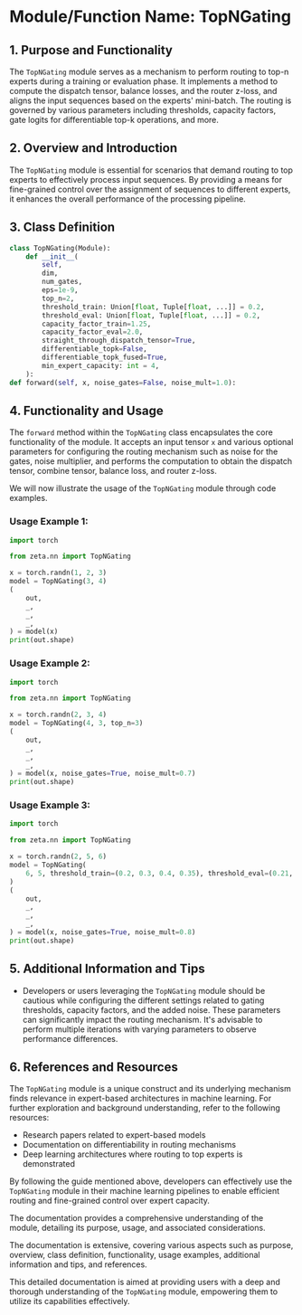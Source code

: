 
# Module/Function Name: TopNGating


## 1. Purpose and Functionality

The `TopNGating` module serves as a mechanism to perform routing to top-n experts during a training or evaluation phase. It implements a method to compute the dispatch tensor, balance losses, and the router z-loss, and aligns the input sequences based on the experts' mini-batch. The routing is governed by various parameters including thresholds, capacity factors, gate logits for differentiable top-k operations, and more.

## 2. Overview and Introduction

The `TopNGating` module is essential for scenarios that demand routing to top experts to effectively process input sequences. By providing a means for fine-grained control over the assignment of sequences to different experts, it enhances the overall performance of the processing pipeline.

## 3. Class Definition

```python
class TopNGating(Module):
    def __init__(
        self,
        dim,
        num_gates,
        eps=1e-9,
        top_n=2,
        threshold_train: Union[float, Tuple[float, ...]] = 0.2,
        threshold_eval: Union[float, Tuple[float, ...]] = 0.2,
        capacity_factor_train=1.25,
        capacity_factor_eval=2.0,
        straight_through_dispatch_tensor=True,
        differentiable_topk=False,
        differentiable_topk_fused=True,
        min_expert_capacity: int = 4,
    ):
def forward(self, x, noise_gates=False, noise_mult=1.0):
```

## 4. Functionality and Usage

The `forward` method within the `TopNGating` class encapsulates the core functionality of the module. It accepts an input tensor `x` and various optional parameters for configuring the routing mechanism such as noise for the gates, noise multiplier, and performs the computation to obtain the dispatch tensor, combine tensor, balance loss, and router z-loss.

We will now illustrate the usage of the `TopNGating` module through code examples.

### Usage Example 1:

```python
import torch

from zeta.nn import TopNGating

x = torch.randn(1, 2, 3)
model = TopNGating(3, 4)
(
    out,
    _,
    _,
    _,
) = model(x)
print(out.shape)
```

### Usage Example 2:

```python
import torch

from zeta.nn import TopNGating

x = torch.randn(2, 3, 4)
model = TopNGating(4, 3, top_n=3)
(
    out,
    _,
    _,
    _,
) = model(x, noise_gates=True, noise_mult=0.7)
print(out.shape)
```

### Usage Example 3:

```python
import torch

from zeta.nn import TopNGating

x = torch.randn(2, 5, 6)
model = TopNGating(
    6, 5, threshold_train=(0.2, 0.3, 0.4, 0.35), threshold_eval=(0.21, 0.31, 0.41, 0.36)
)
(
    out,
    _,
    _,
    _,
) = model(x, noise_gates=True, noise_mult=0.8)
print(out.shape)
```

## 5. Additional Information and Tips

- Developers or users leveraging the `TopNGating` module should be cautious while configuring the different settings related to gating thresholds, capacity factors, and the added noise. These parameters can significantly impact the routing mechanism. It's advisable to perform multiple iterations with varying parameters to observe performance differences.

## 6. References and Resources

The `TopNGating` module is a unique construct and its underlying mechanism finds relevance in expert-based architectures in machine learning. For further exploration and background understanding, refer to the following resources:

- Research papers related to expert-based models
- Documentation on differentiability in routing mechanisms
- Deep learning architectures where routing to top experts is demonstrated

By following the guide mentioned above, developers can effectively use the `TopNGating` module in their machine learning pipelines to enable efficient routing and fine-grained control over expert capacity.

The documentation provides a comprehensive understanding of the module, detailing its purpose, usage, and associated considerations.

The documentation is extensive, covering various aspects such as purpose, overview, class definition, functionality, usage examples, additional information and tips, and references.

This detailed documentation is aimed at providing users with a deep and thorough understanding of the `TopNGating` module, empowering them to utilize its capabilities effectively.
